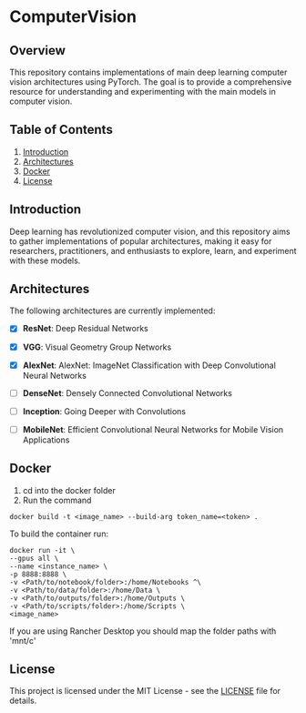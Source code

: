 # ComputerVision

## Overview
This repository contains implementations of main deep learning computer vision architectures using PyTorch. The goal is to provide a comprehensive resource for understanding and experimenting with the main models in computer vision.

## Table of Contents

1. [Introduction](#introduction)
2. [Architectures](#architectures)
3. [Docker](#docker)
4. [License](#license)

## Introduction

Deep learning has revolutionized computer vision, and this repository aims to gather implementations of popular architectures, making it easy for researchers, practitioners, and enthusiasts to explore, learn, and experiment with these models.

## Architectures

The following architectures are currently implemented:

- [x] **ResNet**: Deep Residual Networks
- [x] **VGG**: Visual Geometry Group Networks
- [x] **AlexNet**: AlexNet: ImageNet Classification with Deep Convolutional Neural Networks
- [ ] **DenseNet**: Densely Connected Convolutional Networks
- [ ] **Inception**: Going Deeper with Convolutions
- [ ] **MobileNet**: Efficient Convolutional Neural Networks for Mobile Vision Applications



## Docker


1. cd into the docker folder
2. Run the command

```
docker build -t <image_name> --build-arg token_name=<token> . 
```
    
To build the container run:
    
```
docker run -it \
--gpus all \
--name <instance_name> \
-p 8888:8888 \
-v <Path/to/notebook/folder>:/home/Notebooks ^\
-v <Path/to/data/folder>:/home/Data \
-v <Path/to/outputs/folder>:/home/Outputs \
-v <Path/to/scripts/folder>:/home/Scripts \
<image_name>
```

If you are using Rancher Desktop you should map the folder paths with 'mnt/c' 

## License
This project is licensed under the MIT License - see the [LICENSE](#LICENSE) file for details.

